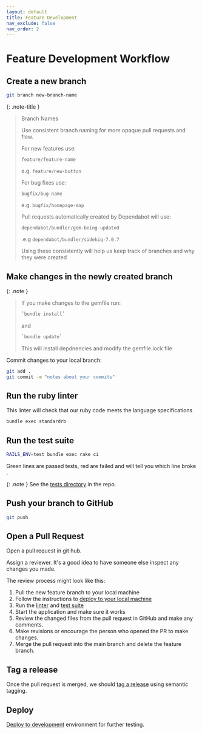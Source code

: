 ```yaml
---
layout: default
title: Feature Development
nav_exclude: false
nav_order: 2
---
```


# Feature Development Workflow

## Create a new branch

```bash
git branch new-branch-name
```

{: .note-title }
> Branch Names
> 
> Use consistent branch naming for more opaque pull requests and flow.
>
> For new features use:
> 
> `feature/feature-name`
>
> e.g. `feature/new-button`
> 
> For bug fixes use:
> 
> `bugfix/bug-name`
>
> e.g. `bugfix/homepage-map`
> 
> Pull requests automatically created by Dependabot will use:
>
> `dependabot/bundler/gem-being-updated`
>
> .e.g `dependabot/bundler/sidekiq-7.0.7`
> 
> Using these consistently will help us keep track of branches and why they were created

## Make changes in the newly created branch

{: .note }
> If you make changes to the gemfile run:
> 
> ```bash
> `bundle install`
> ```
> 
> and
> 
> ```bash
> `bundle update`
> ```
> 
> This will install depdnencies and modify the gemfile.lock file

Commit changes to your local branch:

```bash
git add .
git commit -m "notes about your commits"
```

## Run the ruby linter

This linter will check that our ruby code meets the language specifications

```bash
bundle exec standardrb
```

## Run the test suite

```bash
RAILS_ENV=test bundle exec rake ci
```

Green lines are passed tests, red are failed and will tell you which line broke .

{: .note }
See the [tests directory](https://github.com/UWM-Libraries/GeoDiscovery/tree/main/test) in the repo.

## Push your branch to GitHub

```bash
git push
```

## Open a Pull Request 

Open a pull request in git hub.

Assign a reviewer. It's a good idea to have someone else inspect any changes you made.

The review process might look like this:

1. Pull the new feature branch to your local machine
1. Follow the instructions to [deploy to your local machine](https://uwm-libraries.github.io/GeoDiscovery-Documentation/docs/deploy.html#locally)
1. Run the [linter](https://uwm-libraries.github.io/GeoDiscovery-Documentation/docs/deploy.html#locally) and [test suite](https://uwm-libraries.github.io/GeoDiscovery-Documentation/docs/develop.html#run-the-test-suite)
1. Start the application and make sure it works
1. Review the changed files from the pull request in GitHub and make any comments.
1. Make revisions or encourage the person who opened the PR to make changes.
1. Merge the pull request into the main branch and delete the feature branch.

## Tag a release

Once the pull request is merged, we should [tag a release](https://git-scm.com/book/en/v2/Git-Basics-Tagging) using semantic tagging.

## Deploy

[Deploy to development](https://uwm-libraries.github.io/GeoDiscovery-Documentation/docs/deploy.html#deploy-to-the-liblamp-dev-or-liblamp) environment for further testing.





